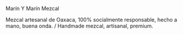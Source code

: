 Marín Y Marín Mezcal

Mezcal artesanal de Oaxaca, 100% socialmente responsable, hecho a mano, buena onda. / Handmade mezcal, artisanal, premium.
